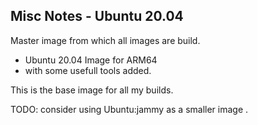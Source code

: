## Misc Notes - Ubuntu 20.04

Master image from which all images are build.

- Ubuntu 20.04 Image for ARM64
- with some usefull tools added.

This is the base image for all my builds.

TODO: consider using Ubuntu:jammy as a smaller image <? what version is Jammy ?>.